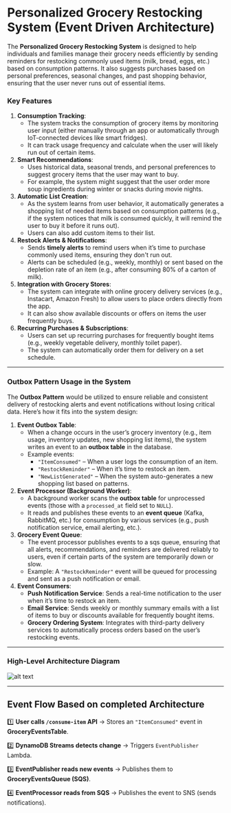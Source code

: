 # Personalized Grocery Restocking System (Event Driven Architecture)

The **Personalized Grocery Restocking System** is designed to help individuals and families manage their grocery needs efficiently by sending reminders for restocking commonly used items (milk, bread, eggs, etc.) based on consumption patterns. It also suggests purchases based on personal preferences, seasonal changes, and past shopping behavior, ensuring that the user never runs out of essential items.

### **Key Features**

1. **Consumption Tracking**:
   - The system tracks the consumption of grocery items by monitoring user input (either manually through an app or automatically through IoT-connected devices like smart fridges).
   - It can track usage frequency and calculate when the user will likely run out of certain items.
2. **Smart Recommendations**:
   - Uses historical data, seasonal trends, and personal preferences to suggest grocery items that the user may want to buy.
   - For example, the system might suggest that the user order more soup ingredients during winter or snacks during movie nights.
3. **Automatic List Creation**:
   - As the system learns from user behavior, it automatically generates a shopping list of needed items based on consumption patterns (e.g., if the system notices that milk is consumed quickly, it will remind the user to buy it before it runs out).
   - Users can also add custom items to their list.
4. **Restock Alerts & Notifications**:
   - Sends **timely alerts** to remind users when it’s time to purchase commonly used items, ensuring they don't run out.
   - Alerts can be scheduled (e.g., weekly, monthly) or sent based on the depletion rate of an item (e.g., after consuming 80% of a carton of milk).
5. **Integration with Grocery Stores**:
   - The system can integrate with online grocery delivery services (e.g., Instacart, Amazon Fresh) to allow users to place orders directly from the app.
   - It can also show available discounts or offers on items the user frequently buys.
6. **Recurring Purchases & Subscriptions**:
   - Users can set up recurring purchases for frequently bought items (e.g., weekly vegetable delivery, monthly toilet paper).
   - The system can automatically order them for delivery on a set schedule.

---

### **Outbox Pattern Usage in the System**

The **Outbox Pattern** would be utilized to ensure reliable and consistent delivery of restocking alerts and event notifications without losing critical data. Here’s how it fits into the system design:

1. **Event Outbox Table**:
   - When a change occurs in the user’s grocery inventory (e.g., item usage, inventory updates, new shopping list items), the system writes an event to an **outbox table** in the database.
   - Example events:
     - `"ItemConsumed"` – When a user logs the consumption of an item.
     - `"RestockReminder"` – When it’s time to restock an item.
     - `"NewListGenerated"` – When the system auto-generates a new shopping list based on patterns.
2. **Event Processor (Background Worker)**:
   - A background worker scans the **outbox table** for unprocessed events (those with a `processed_at` field set to `NULL`).
   - It reads and publishes these events to an **event queue** (Kafka, RabbitMQ, etc.) for consumption by various services (e.g., push notification service, email alerting, etc.).
3. **Grocery Event Queue**:
   - The event processor publishes events to a sqs queue, ensuring that all alerts, recommendations, and reminders are delivered reliably to users, even if certain parts of the system are temporarily down or slow.
   - Example: A `"RestockReminder"` event will be queued for processing and sent as a push notification or email.
4. **Event Consumers**:
   - **Push Notification Service**: Sends a real-time notification to the user when it’s time to restock an item.
   - **Email Service**: Sends weekly or monthly summary emails with a list of items to buy or discounts available for frequently bought items.
   - **Grocery Ordering System**: Integrates with third-party delivery services to automatically process orders based on the user’s restocking events.

---

### **High-Level Architecture Diagram**

![alt text](<Screenshot 2025-03-28 at 2.01.34 pm.png>)

---

## **Event Flow Based on completed Architecture**

1️⃣ **User calls `/consume-item` API** → Stores an `"ItemConsumed"` event in **GroceryEventsTable**.

2️⃣ **DynamoDB Streams detects change** → Triggers `EventPublisher` Lambda.

3️⃣ **EventPublisher reads new events** → Publishes them to **GroceryEventsQueue (SQS)**.

4️⃣ **EventProcessor reads from SQS** → Publishes the event to SNS (sends notifications).

